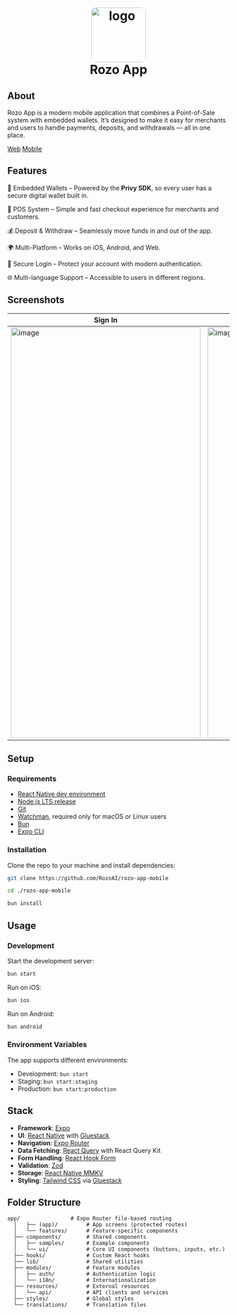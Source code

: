 <h1 align="center">
  <img alt="logo" src="https://rewards.rozo.ai/logo-square.png" width="124px" style="border-radius:10px"/><br/> Rozo App
</h1>

## About

Rozo App is a modern mobile application that combines a Point-of-Sale system with embedded wallets.
It’s designed to make it easy for merchants and users to handle payments, deposits, and withdrawals — all in one place.

[Web](https://github.com/rozoai/rozo-app) [Mobile](https://github.com/rozoai/rozo-app-mobile)
## Features

🔐 Embedded Wallets – Powered by the **Privy SDK**, so every user has a secure digital wallet built in.

🛒 POS System – Simple and fast checkout experience for merchants and customers.

💰 Deposit & Withdraw – Seamlessly move funds in and out of the app.

🌍 Multi-Platform – Works on iOS, Android, and Web.

🔑 Secure Login – Protect your account with modern authentication.

🌐 Multi-language Support – Accessible to users in different regions.

## Screenshots

| Sign In                                                                                                                            | Balance                                                                                                                            | Orders                                                                                                                             | POS                                                                                                                                |
| ---------------------------------------------------------------------------------------------------------------------------------- | ---------------------------------------------------------------------------------------------------------------------------------- | ---------------------------------------------------------------------------------------------------------------------------------- | ---------------------------------------------------------------------------------------------------------------------------------- |
| <img width="430" height="932" alt="image" src="https://github.com/user-attachments/assets/518130ee-88d4-4043-b4a5-308a92816f97" /> | <img width="430" height="932" alt="image" src="https://github.com/user-attachments/assets/33e434fb-1d71-4bee-a7de-b580f00522c1" /> | <img width="430" height="932" alt="image" src="https://github.com/user-attachments/assets/9717dbd5-03fe-4d77-a706-7c9cb8fc4233" /> | <img width="430" height="932" alt="image" src="https://github.com/user-attachments/assets/47598596-543d-4649-a1b9-b53113379b17" /> |

## Setup

### Requirements

- [React Native dev environment](https://reactnative.dev/docs/environment-setup)
- [Node.js LTS release](https://nodejs.org/en/)
- [Git](https://git-scm.com/)
- [Watchman](https://facebook.github.io/watchman/docs/install#buildinstall), required only for macOS or Linux users
- [Bun](https://bun.sh/docs/installation)
- [Expo CLI](https://docs.expo.dev/get-started/installation/)

### Installation

Clone the repo to your machine and install dependencies:

```sh
git clone https://github.com/RozoAI/rozo-app-mobile

cd ./rozo-app-mobile

bun install
```

## Usage

### Development

Start the development server:

```sh
bun start
```

Run on iOS:

```sh
bun ios
```

Run on Android:

```sh
bun android
```

### Environment Variables

The app supports different environments:

- Development: `bun start`
- Staging: `bun start:staging`
- Production: `bun start:production`

## Stack

- **Framework**: [Expo](https://expo.dev/)
- **UI**: [React Native](https://reactnative.dev/) with [Gluestack](https://gluestack.io/)
- **Navigation**: [Expo Router](https://docs.expo.dev/router/introduction/)
- **Data Fetching**: [React Query](https://tanstack.com/query/latest) with React Query Kit
- **Form Handling**: [React Hook Form](https://react-hook-form.com/)
- **Validation**: [Zod](https://zod.dev/)
- **Storage**: [React Native MMKV](https://github.com/mrousavy/react-native-mmkv)
- **Styling**: [Tailwind CSS](https://tailwindcss.com/) via [Gluestack](https://gluestack.io/)

## Folder Structure

```
app/                # Expo Router file-based routing
  │   ├── (app)/         # App screens (protected routes)
  │   └── features/      # Feature-specific components
  ├── components/        # Shared components
  │   ├── samples/       # Example components
  │   └── ui/            # Core UI components (buttons, inputs, etc.)
  ├── hooks/             # Custom React hooks
  ├── lib/               # Shared utilities
  ├── modules/           # Feature modules
  │   ├── auth/          # Authentication logic
  │   └── i18n/          # Internationalization
  ├── resources/         # External resources
  │   └── api/           # API clients and services
  ├── styles/            # Global styles
  └── translations/      # Translation files
```
